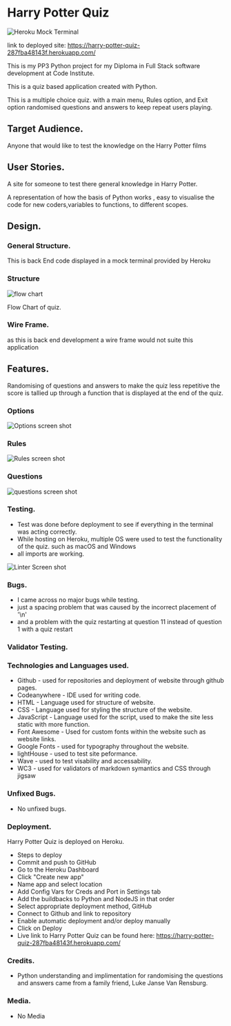 # Harry Potter Quiz

![Heroku Mock Terminal](assets/images/heroku.webp)

link to deployed site: https://harry-potter-quiz-287fba48143f.herokuapp.com/

This is my PP3 Python project for my Diploma in Full Stack software development at Code Institute.

This is a quiz based application created with Python.

This is a multiple choice quiz. with a main menu, Rules option, and Exit option randomised questions and answers to keep repeat users playing.

## Target Audience.

Anyone that would like to test the knowledge on the Harry Potter films

## User Stories.

A site for someone to test there general knowledge in Harry Potter.

A representation of how the basis of Python works , easy to visualise the code for new coders,variables to functions, to different scopes.

## Design.

### General Structure.
This is back End code displayed in a mock terminal provided by Heroku 

### Structure

![flow chart](assets/images/flowchart.webp)

Flow Chart of quiz.

### Wire Frame.

as this is back end development a wire frame would not suite this application 

## Features.

Randomising of questions and answers to make the quiz less repetitive 
the score is tallied up through a function that is displayed at the end of the quiz.

### Options 

![Options screen shot](assets/images/options.webp)

### Rules

![Rules screen shot](assets/images/rules.webp)

### Questions 

![questions screen shot](assets/images/questions.webp)



### Testing.

  - Test was done before deployment to see if everything in the terminal was acting correctly.
  - While hosting on Heroku, multiple OS were used to test the functionality of the quiz. such as macOS and Windows 
  - all imports are working. 

  ![Linter Screen shot](assets/images/linter.webp)
  
  ### Bugs.

  - I came across no major bugs while testing. 
  - just a spacing problem that was caused by the incorrect placement of '\n'
  - and a problem with the quiz restarting at question 11 instead of question 1 with a quiz restart
  
  ### Validator Testing.

  
 ### Technologies and Languages used.
    
- Github - used for repositories and deployment of website through github pages.
- Codeanywhere - IDE used for writing code.
- HTML - Language used for structure of website.
- CSS - Language used for styling the structure of the website.
- JavaScript - Language used for the script, used to make the site less static with more function.
- Font Awesome - Used for custom fonts within the website such as website links.
- Google Fonts - used for typography throughout the website.
- lightHouse - used to test site peformance.
- Wave - used to test visability and accessability.
- WC3 - used for validators of markdown symantics and CSS through jigsaw

### Unfixed Bugs. 

- No unfixed bugs.

### Deployment.

  Harry Potter Quiz is deployed on Heroku.
- Steps to deploy
- Commit and push to GitHub
- Go to the Heroku Dashboard
- Click "Create new app"
- Name app and select location
- Add Config Vars for Creds and Port in Settings tab
- Add the buildbacks to Python and NodeJS in that order
- Select appropriate deployment method, GitHub
- Connect to Github and link to repository
- Enable automatic deployment and/or deploy manually
- Click on Deploy
- Live link to Harry Potter Quiz can be found here: https://harry-potter-quiz-287fba48143f.herokuapp.com/

### Credits.

- Python understanding and implimentation for randomising the questions and answers came from a family friend, Luke Janse Van Rensburg.

### Media.

- No Media 
